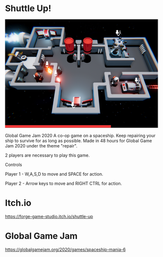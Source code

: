 # Shuttle Up!
![alt text](https://raw.githubusercontent.com/AnkitNarsingani/Spaceship-Mania/master/screenshot_3.png)

 Global Game Jam 2020
 A co-op  game on a spaceship. Keep repairing your ship to survive for as long as possible. Made in 48 hours for Global Game Jam 2020 under the theme "repair".

2 players are necessary to play this game.

Controls

Player 1 - W,A,S,D to move and SPACE for action.

Player 2 - Arrow keys to move and RIGHT CTRL for action.

# Itch.io
https://forge-game-studio.itch.io/shuttle-up

# Global Game Jam

https://globalgamejam.org/2020/games/spaceship-mania-6

